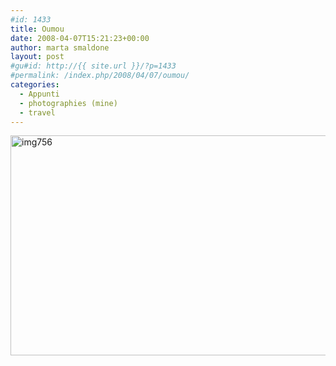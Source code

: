 ```yaml
---
#id: 1433
title: Oumou
date: 2008-04-07T15:21:23+00:00
author: marta smaldone
layout: post
#gu#id: http://{{ site.url }}/?p=1433
#permalink: /index.php/2008/04/07/oumou/
categories:
  - Appunti
  - photographies (mine)
  - travel
---
```

<img class="aligncenter wp-image-3453" src="{{ site.url }}/images/uploads/2008/04/img756.jpg" alt="img756" width="550" height="352" srcset="{{ site.url }}/images/uploads/2008/04/img756.jpg 790w, {{ site.url }}/images/uploads/2008/04/img756-300x192.jpg 300w, {{ site.url }}/images/uploads/2008/04/img756-768x492.jpg 768w" sizes="(max-width: 550px) 100vw, 550px" />
